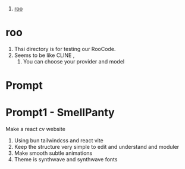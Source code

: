 1. [roo](#roo)

# roo

1. Thsi directory is for testing our RooCode.
2. Seems to be like CLINE ,
   1. You can choose your provider and model

# Prompt

# Prompt1 - SmellPanty

Make a react cv website

1. Using bun tailwindcss and react vite
2. Keep the structure very simple to edit and understand and moduler
3. Make smooth subtle animations
4. Theme is synthwave and synthwave fonts
